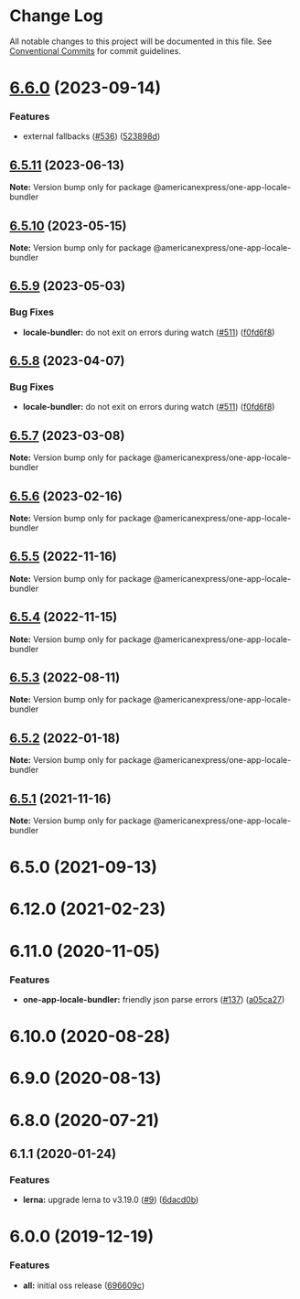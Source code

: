 # Change Log

All notable changes to this project will be documented in this file.
See [Conventional Commits](https://conventionalcommits.org) for commit guidelines.

# [6.6.0](https://github.com/americanexpress/one-app-cli/compare/@americanexpress/one-app-locale-bundler@6.5.11...@americanexpress/one-app-locale-bundler@6.6.0) (2023-09-14)


### Features

* external fallbacks ([#536](https://github.com/americanexpress/one-app-cli/issues/536)) ([523898d](https://github.com/americanexpress/one-app-cli/commit/523898deb9a1a4bcce6ba43915c852b02b7bb3a5))





## [6.5.11](https://github.com/americanexpress/one-app-cli/compare/@americanexpress/one-app-locale-bundler@6.5.10...@americanexpress/one-app-locale-bundler@6.5.11) (2023-06-13)

**Note:** Version bump only for package @americanexpress/one-app-locale-bundler





## [6.5.10](https://github.com/americanexpress/one-app-cli/compare/@americanexpress/one-app-locale-bundler@6.5.9...@americanexpress/one-app-locale-bundler@6.5.10) (2023-05-15)

**Note:** Version bump only for package @americanexpress/one-app-locale-bundler





## [6.5.9](https://github.com/americanexpress/one-app-cli/compare/@americanexpress/one-app-locale-bundler@6.5.7...@americanexpress/one-app-locale-bundler@6.5.9) (2023-05-03)


### Bug Fixes

* **locale-bundler:** do not exit on errors during watch ([#511](https://github.com/americanexpress/one-app-cli/issues/511)) ([f0fd6f8](https://github.com/americanexpress/one-app-cli/commit/f0fd6f8da23a6f7b9e2e1973aea559e5b53b4c1e))





## [6.5.8](https://github.com/americanexpress/one-app-cli/compare/@americanexpress/one-app-locale-bundler@6.5.7...@americanexpress/one-app-locale-bundler@6.5.8) (2023-04-07)


### Bug Fixes

* **locale-bundler:** do not exit on errors during watch ([#511](https://github.com/americanexpress/one-app-cli/issues/511)) ([f0fd6f8](https://github.com/americanexpress/one-app-cli/commit/f0fd6f8da23a6f7b9e2e1973aea559e5b53b4c1e))





## [6.5.7](https://github.com/americanexpress/one-app-cli/compare/@americanexpress/one-app-locale-bundler@6.5.3...@americanexpress/one-app-locale-bundler@6.5.7) (2023-03-08)

**Note:** Version bump only for package @americanexpress/one-app-locale-bundler





## [6.5.6](https://github.com/americanexpress/one-app-cli/compare/@americanexpress/one-app-locale-bundler@6.5.3...@americanexpress/one-app-locale-bundler@6.5.6) (2023-02-16)

**Note:** Version bump only for package @americanexpress/one-app-locale-bundler





## [6.5.5](https://github.com/americanexpress/one-app-cli/compare/@americanexpress/one-app-locale-bundler@6.5.3...@americanexpress/one-app-locale-bundler@6.5.5) (2022-11-16)

**Note:** Version bump only for package @americanexpress/one-app-locale-bundler





## [6.5.4](https://github.com/americanexpress/one-app-cli/compare/@americanexpress/one-app-locale-bundler@6.5.3...@americanexpress/one-app-locale-bundler@6.5.4) (2022-11-15)

**Note:** Version bump only for package @americanexpress/one-app-locale-bundler





## [6.5.3](https://github.com/americanexpress/one-app-cli/compare/@americanexpress/one-app-locale-bundler@6.5.2...@americanexpress/one-app-locale-bundler@6.5.3) (2022-08-11)

**Note:** Version bump only for package @americanexpress/one-app-locale-bundler





## [6.5.2](https://github.com/americanexpress/one-app-cli/compare/@americanexpress/one-app-locale-bundler@6.12.0...@americanexpress/one-app-locale-bundler@6.5.2) (2022-01-18)

**Note:** Version bump only for package @americanexpress/one-app-locale-bundler





## [6.5.1](https://github.com/americanexpress/one-app-cli/compare/@americanexpress/one-app-locale-bundler@6.12.0...@americanexpress/one-app-locale-bundler@6.5.1) (2021-11-16)

**Note:** Version bump only for package @americanexpress/one-app-locale-bundler





# 6.5.0 (2021-09-13)



# 6.12.0 (2021-02-23)



# 6.11.0 (2020-11-05)


### Features

* **one-app-locale-bundler:** friendly json parse errors ([#137](https://github.com/americanexpress/one-app-cli/issues/137)) ([a05ca27](https://github.com/americanexpress/one-app-cli/commit/a05ca27698b1a2d8a38d2ea5e086961d046dd96e))



# 6.10.0 (2020-08-28)



# 6.9.0 (2020-08-13)



# 6.8.0 (2020-07-21)



## 6.1.1 (2020-01-24)


### Features

* **lerna:** upgrade lerna to v3.19.0 ([#9](https://github.com/americanexpress/one-app-cli/issues/9)) ([6dacd0b](https://github.com/americanexpress/one-app-cli/commit/6dacd0b8848d1f1045aff36fde2f0d441d0d49a2))



# 6.0.0 (2019-12-19)


### Features

* **all:** initial oss release ([696609c](https://github.com/americanexpress/one-app-cli/commit/696609c702b128ba0339064173ac328ce8c00766))
